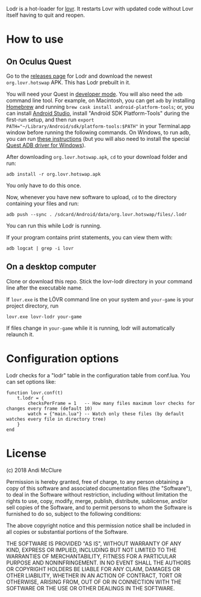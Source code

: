 Lodr is a hot-loader for [lovr](https://lovr.org/). It restarts Lovr with updated code without Lovr itself having to quit and reopen.

# How to use

## On Oculus Quest

Go to the [releases page](https://github.com/mcclure/lodr/releases) for Lodr and download the newest `org.lovr.hotswap` APK. This has Lodr prebuilt in it.

You will need your Quest in [developer mode](https://learn.adafruit.com/sideloading-on-oculus-quest/enable-developer-mode). You will also need the `adb` command line tool. For example, on Macintosh, you can get `adb` by installing [Homebrew](https://brew.sh/) and running `brew cask install android-platform-tools`; or, you can install [Android Studio](https://developer.android.com/studio), install "Android SDK Platform-Tools" during the first-run setup, and then run `export PATH="~/Library/Android/sdk/platform-tools:$PATH"` in your Terminal.app window before running the following commands. On Windows, to run adb, you can run [these instructions](https://www.howtogeek.com/125769/how-to-install-and-use-abd-the-android-debug-bridge-utility/) (but you will also need to install the special [Quest ADB driver for Windows](https://developer.oculus.com/downloads/package/oculus-adb-drivers/)).

After downloading `org.lovr.hotswap.apk`, `cd` to your download folder and run:

    adb install -r org.lovr.hotswap.apk

You only have to do this once.

Now, whenever you have new software to upload, `cd` to the directory containing your files and run:

    adb push --sync . /sdcard/Android/data/org.lovr.hotswap/files/.lodr

You can run this while Lodr is running.

If your program contains print statements, you can view them with:

    adb logcat | grep -i lovr

## On a desktop computer

Clone or download this repo. Stick the lovr-lodr directory in your command line after the executable name.

If `lovr.exe` is the LÖVR command line on your system and `your-game` is your project directory, run

    lovr.exe lovr-lodr your-game

If files change in `your-game` while it is running, lodr will automatically relaunch it.

# Configuration options

Lodr checks for a "lodr" table in the configuration table from conf.lua. You can set options like:

    function lovr.conf(t)
        t.lodr = {
            checksPerFrame = 1   -- How many files maximum lovr checks for changes every frame (default 10)
            watch = {"main.lua"} -- Watch only these files (by default watches every file in directory tree)
        }
    end

# License

(c) 2018 Andi McClure

Permission is hereby granted, free of charge, to any person obtaining a copy of this software and associated documentation files (the "Software"), to deal in the Software without restriction, including without limitation the rights to use, copy, modify, merge, publish, distribute, sublicense, and/or sell copies of the Software, and to permit persons to whom the Software is furnished to do so, subject to the following conditions:

The above copyright notice and this permission notice shall be included in all copies or substantial portions of the Software.

THE SOFTWARE IS PROVIDED "AS IS", WITHOUT WARRANTY OF ANY KIND, EXPRESS OR IMPLIED, INCLUDING BUT NOT LIMITED TO THE WARRANTIES OF MERCHANTABILITY, FITNESS FOR A PARTICULAR PURPOSE AND NONINFRINGEMENT. IN NO EVENT SHALL THE AUTHORS OR COPYRIGHT HOLDERS BE LIABLE FOR ANY CLAIM, DAMAGES OR OTHER LIABILITY, WHETHER IN AN ACTION OF CONTRACT, TORT OR OTHERWISE, ARISING FROM, OUT OF OR IN CONNECTION WITH THE SOFTWARE OR THE USE OR OTHER DEALINGS IN THE SOFTWARE.
